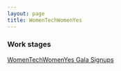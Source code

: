 ```yaml
---
layout: page
title: WomenTechWomenYes 
---
```



### Work stages
[WomenTechWomenYes Gala Signups](/WomenTechWomenYes)